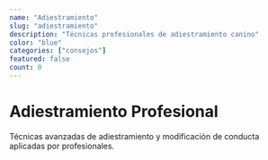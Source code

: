 ```yaml
---
name: "Adiestramiento"
slug: "adiestramiento"
description: "Técnicas profesionales de adiestramiento canino"
color: "blue"
categories: ["consejos"]
featured: false
count: 0
---
```


# Adiestramiento Profesional

Técnicas avanzadas de adiestramiento y modificación de conducta aplicadas por profesionales.